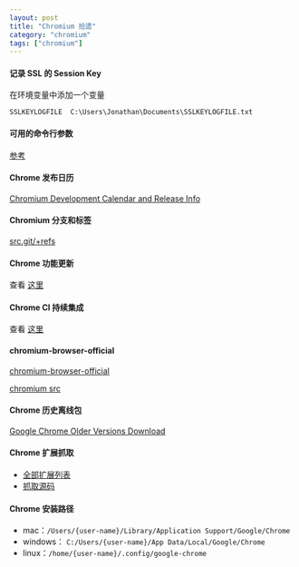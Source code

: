 ```yaml
---
layout: post
title: "Chromium 拾遗"
category: "chromium"
tags: ["chromium"]
---
```



#### 记录 SSL 的 Session Key

在环境变量中添加一个变量

```shell
SSLKEYLOGFILE  C:\Users\Jonathan\Documents\SSLKEYLOGFILE.txt
```

#### 可用的命令行参数

[参考](http://peter.sh/experiments/chromium-command-line-switches/)


#### Chrome 发布日历

[Chromium Development Calendar and Release Info](https://www.chromium.org/developers/calendar)

#### Chromium 分支和标签

[src.git/+refs](https://chromium.googlesource.com/chromium/src.git/+refs)

#### Chrome 功能更新

查看 [这里](https://www.chromestatus.com/features#milestone%3D68)

#### Chrome CI 持续集成

查看 [这里](https://ci.chromium.org/p/chromium/g/main/console)

#### chromium-browser-official

[chromium-browser-official](https://gsdview.appspot.com/chromium-browser-official/?marker=chromium-49.0.2623.11.tar.xz.hashe%40)


[chromium src](https://chromium.googlesource.com/chromium/src.git)


#### Chrome 历史离线包

[Google Chrome Older Versions Download](https://www.slimjet.com/chrome/google-chrome-old-version.php)

#### Chrome 扩展抓取

* [全部扩展列表](https://crx.dam.io/)
* [抓取源码](https://github.com/mdamien/chrome-extensions-archive)

#### Chrome 安装路径

* mac：`/Users/{user-name}/Library/Application Support/Google/Chrome`
* windows： `C:/Users/{user-name}/App Data/Local/Google/Chrome`
* linux：`/home/{user-name}/.config/google-chrome`
